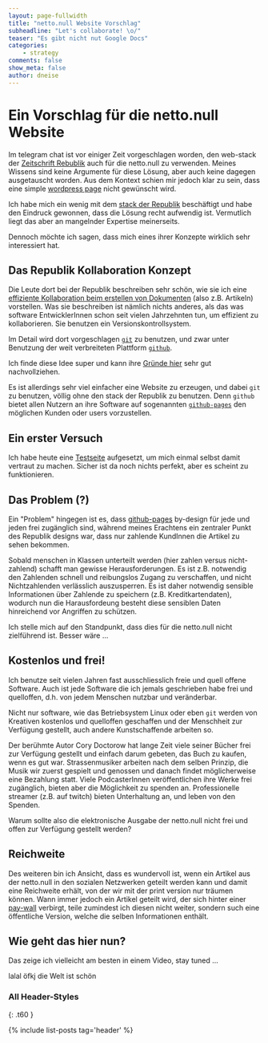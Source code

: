 ```yaml
---
layout: page-fullwidth
title: "netto.null Website Vorschlag"
subheadline: "Let's collaborate! \o/"
teaser: "Es gibt nicht nut Google Docs"
categories:
    - strategy
comments: false
show_meta: false
author: dneise
---
```


# Ein Vorschlag für die netto.null Website

Im telegram chat ist vor einiger Zeit vorgeschlagen worden, den web-stack der [Zeitschrift Rebublik](https://www.republik.ch/) auch für die netto.null zu verwenden.
Meines Wissens sind keine Argumente für diese Lösung, aber auch keine dagegen ausgetauscht worden. Aus dem Kontext schien mir jedoch klar zu sein, dass eine simple [wordpress page](https://de-ch.wordpress.org/) nicht gewünscht wird.

Ich habe mich ein wenig mit dem [stack der Republik](https://github.com/orbiting) beschäftigt und habe den Eindruck gewonnen, dass die Lösung recht aufwendig ist. Vermutlich liegt das aber an mangelnder Expertise meinerseits.

Dennoch möchte ich sagen, dass mich eines ihrer Konzepte wirklich sehr interessiert hat.

## Das Republik Kollaboration Konzept

Die Leute dort bei der Republik beschreiben sehr schön, wie sie ich eine [effiziente Kollaboration beim erstellen von Dokumenten][1] (also z.B. Artikeln) vorstellen.
Was sie beschreiben ist nämlich nichts anderes, als das was software EntwicklerInnen schon seit vielen Jahrzehnten tun, um effizient zu kollaborieren. Sie benutzen ein Versionskontrollsystem.

Im Detail wird dort vorgeschlagen [`git`][2] zu benutzen, und zwar unter Benutzung der
weit verbreiteten Plattform [`github`][3].

Ich finde diese Idee super und kann ihre [Gründe hier][1] sehr gut nachvollziehen.

Es ist allerdings sehr viel einfacher eine Website zu erzeugen, und dabei `git` zu benutzen, völlig ohne den stack der Republik zu benutzen. Denn `github` bietet allen Nutzern an ihre Software auf sogenannten [`github-pages`][5] den möglichen Kunden oder users vorzustellen.


## Ein erster Versuch

Ich habe heute eine [Testseite][4] aufgesetzt, um mich einmal selbst damit vertraut zu machen.
Sicher ist da noch nichts perfekt, aber es scheint zu funktionieren.

## Das Problem (?)
Ein "Problem" hingegen ist es, dass [github-pages][5] by-design für jede und jeden frei zugänglich sind, während meines Erachtens ein zentraler Punkt des Republik designs war, dass nur zahlende KundInnen die Artikel zu sehen bekommen.

Sobald menschen in Klassen unterteilt werden (hier zahlen versus nicht-zahlend) schafft man gewisse Herausforderungen. Es ist z.B. notwendig den Zahlenden schnell und reibungslos Zugang zu verschaffen, und nicht Nichtzahlenden verlässlich auszusperren. Es ist daher notwendig sensible Informationen über Zahlende zu speichern (z.B. Kreditkartendaten), wodurch nun die Harausfordeung besteht diese sensiblen Daten hinreichend vor Angriffen zu schützen.

Ich stelle mich auf den Standpunkt, dass dies für die netto.null nicht zielführend ist.
Besser wäre ...

## Kostenlos und frei!

Ich benutze seit vielen Jahren fast ausschliesslich freie und quell offene Software.
Auch ist jede Software die ich jemals geschrieben habe frei und quelloffen, d.h. von jedem Menschen nutzbar und veränderbar.

Nicht nur software, wie das Betriebsystem Linux oder eben `git` werden von Kreativen kostenlos und quelloffen geschaffen und der Menschheit zur Verfügung gestellt, auch andere Kunstschaffende arbeiten so.

Der berühmte Autor Cory Doctorow hat lange Zeit viele seiner Bücher frei zur Verfügung gestellt und einfach darum gebeten, das Buch zu kaufen, wenn es gut war. Strassenmusiker arbeiten nach dem selben Prinzip, die Musik wir zuerst gespielt und genossen und danach findet möglicherweise eine Bezahlung statt. Viele PodcasterInnen veröffentlichen ihre Werke frei zugänglich, bieten aber die Möglichkeit zu spenden an. Professionelle streamer (z.B. auf twitch) bieten Unterhaltung an, und leben von den Spenden.

Warum sollte also die elektronische Ausgabe der netto.null nicht frei und offen zur Verfügung gestellt werden?


## Reichweite

Des weiteren bin ich Ansicht, dass es wundervoll ist, wenn ein Artikel aus der netto.null in den sozialen Netzwerken geteilt werden kann und damit eine Reichweite erhält, von der wir mit der print version nur träumen können. Wann immer jedoch ein Artikel geteilt wird, der sich hinter einer [pay-wall][6] verbirgt, teile zumindest ich diesen nicht weiter, sondern such eine öffentliche Version, welche die selben Informationen enthält.

## Wie geht das hier nun?

Das zeige ich vielleicht am besten in einem Video, stay tuned ...


lalal öfkj  die Welt ist schön 


[1]: https://github.com/orbiting/docs/blob/dbbd0dc5a26d9cf501c1c57e2bed143f3d3e21f6/concept/cms/plan.md#collaborating-on-documents
[2]: https://de.wikipedia.org/wiki/Git
[3]: https://github.com/
[4]: https://dominikneise.github.io
[5]: https://pages.github.com/
[6]: https://de.wikipedia.org/wiki/Paywall


### All Header-Styles
{: .t60 }

{% include list-posts tag='header' %}
